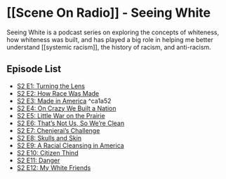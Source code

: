 # [[Scene On Radio]] - Seeing White

Seeing White is a podcast series on exploring the concepts of whiteness, how whiteness was built, and has played a big role in helping me better understand [[systemic racism]], the history of racism, and anti-racism. 

## Episode List
-  [S2 E1: Turning the Lens](http://www.sceneonradio.org/episode-31-turning-the-lens-seeing-white-part-1/)
-  [S2 E2: How Race Was Made](http://www.sceneonradio.org/episode-32-how-race-was-made-seeing-white-part-2/)
- [S2 E3: Made in America](http://www.sceneonradio.org/episode-33-made-in-america-seeing-white-part-3/)  ^ca1a52
-  [S2 E4: On Crazy We Built a Nation](http://www.sceneonradio.org/episode-34-on-crazy-we-built-a-nation-seeing-white-part-4/)
-  [S2 E5: Little War on the Prairie](http://www.sceneonradio.org/episode-35-little-war-on-the-prairie-seeing-white-part-5/)
-  [S2 E6: That’s Not Us, So We’re Clean](http://www.sceneonradio.org/episode-36-thats-not-us-so-were-clean-seeing-white-part-6/)
-  [S2 E7: Chenjerai’s Challenge](http://www.sceneonradio.org/episode-37-chenjerais-challenge-seeing-white-part-7/)
-  [S2 E8: Skulls and Skin](http://www.sceneonradio.org/episode-38-skulls-and-skins-seeing-white-part-8/)
-  [S2 E9: A Racial Cleansing in America](http://www.sceneonradio.org/episode-39-a-racial-cleansing-in-america-seeing-white-part-9/)
-  [S2 E10: Citizen Thind](http://www.sceneonradio.org/episode-40-citizen-thind-seeing-white-part-10/)
-  [S2 E11: Danger](http://www.sceneonradio.org/episode-41-danger-seeing-white-part-11/)
-  [S2 E12: My White Friends](http://www.sceneonradio.org/episode-42-my-white-friends-seeing-white-part-12/)